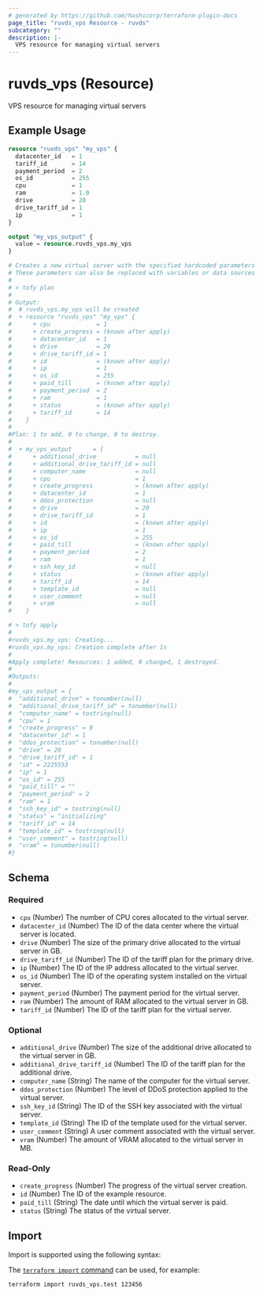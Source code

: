 ```yaml
---
# generated by https://github.com/hashicorp/terraform-plugin-docs
page_title: "ruvds_vps Resource - ruvds"
subcategory: ""
description: |-
  VPS resource for managing virtual servers
---
```


# ruvds_vps (Resource)

VPS resource for managing virtual servers

## Example Usage

```terraform
resource "ruvds_vps" "my_vps" {
  datacenter_id   = 1
  tariff_id       = 14
  payment_period  = 2
  os_id           = 255
  cpu             = 1
  ram             = 1.0
  drive           = 20
  drive_tariff_id = 1
  ip              = 1
}

output "my_vps_output" {
  value = resource.ruvds_vps.my_vps
}

# Creates a new virtual server with the specified hardcoded parameters (mandatory).
# These parameters can also be replaced with variables or data sources as needed. 
#
# > tofy plan
#
# Output:
#  # ruvds_vps.my_vps will be created
#  + resource "ruvds_vps" "my_vps" {
#      + cpu             = 1
#      + create_progress = (known after apply)
#      + datacenter_id   = 1
#      + drive           = 20
#      + drive_tariff_id = 1
#      + id              = (known after apply)
#      + ip              = 1
#      + os_id           = 255
#      + paid_till       = (known after apply)
#      + payment_period  = 2
#      + ram             = 1
#      + status          = (known after apply)
#      + tariff_id       = 14
#    }
#
#Plan: 1 to add, 0 to change, 0 to destroy.
#
#  + my_vps_output      = {
#      + additional_drive           = null
#      + additional_drive_tariff_id = null
#      + computer_name              = null
#      + cpu                        = 1
#      + create_progress            = (known after apply)
#      + datacenter_id              = 1
#      + ddos_protection            = null
#      + drive                      = 20
#      + drive_tariff_id            = 1
#      + id                         = (known after apply)
#      + ip                         = 1
#      + os_id                      = 255
#      + paid_till                  = (known after apply)
#      + payment_period             = 2
#      + ram                        = 1
#      + ssh_key_id                 = null
#      + status                     = (known after apply)
#      + tariff_id                  = 14
#      + template_id                = null
#      + user_comment               = null
#      + vram                       = null
#    }

# > tofy apply
#
#ruvds_vps.my_vps: Creating...
#ruvds_vps.my_vps: Creation complete after 1s
#
#Apply complete! Resources: 1 added, 0 changed, 1 destroyed.
#
#Outputs:
#
#my_vps_output = {
#  "additional_drive" = tonumber(null)
#  "additional_drive_tariff_id" = tonumber(null)
#  "computer_name" = tostring(null)
#  "cpu" = 1
#  "create_progress" = 0
#  "datacenter_id" = 1
#  "ddos_protection" = tonumber(null)
#  "drive" = 20
#  "drive_tariff_id" = 1
#  "id" = 2225553
#  "ip" = 1
#  "os_id" = 255
#  "paid_till" = ""
#  "payment_period" = 2
#  "ram" = 1
#  "ssh_key_id" = tostring(null)
#  "status" = "initializing"
#  "tariff_id" = 14
#  "template_id" = tostring(null)
#  "user_comment" = tostring(null)
#  "vram" = tonumber(null)
#}
```

<!-- schema generated by tfplugindocs -->
## Schema

### Required

- `cpu` (Number) The number of CPU cores allocated to the virtual server.
- `datacenter_id` (Number) The ID of the data center where the virtual server is located.
- `drive` (Number) The size of the primary drive allocated to the virtual server in GB.
- `drive_tariff_id` (Number) The ID of the tariff plan for the primary drive.
- `ip` (Number) The ID of the IP address allocated to the virtual server.
- `os_id` (Number) The ID of the operating system installed on the virtual server.
- `payment_period` (Number) The payment period for the virtual server.
- `ram` (Number) The amount of RAM allocated to the virtual server in GB.
- `tariff_id` (Number) The ID of the tariff plan for the virtual server.

### Optional

- `additional_drive` (Number) The size of the additional drive allocated to the virtual server in GB.
- `additional_drive_tariff_id` (Number) The ID of the tariff plan for the additional drive.
- `computer_name` (String) The name of the computer for the virtual server.
- `ddos_protection` (Number) The level of DDoS protection applied to the virtual server.
- `ssh_key_id` (String) The ID of the SSH key associated with the virtual server.
- `template_id` (String) The ID of the template used for the virtual server.
- `user_comment` (String) A user comment associated with the virtual server.
- `vram` (Number) The amount of VRAM allocated to the virtual server in MB.

### Read-Only

- `create_progress` (Number) The progress of the virtual server creation.
- `id` (Number) The ID of the example resource.
- `paid_till` (String) The date until which the virtual server is paid.
- `status` (String) The status of the virtual server.

## Import

Import is supported using the following syntax:

The [`terraform import` command](https://developer.hashicorp.com/terraform/cli/commands/import) can be used, for example:

```shell
terraform import ruvds_vps.test 123456
```
